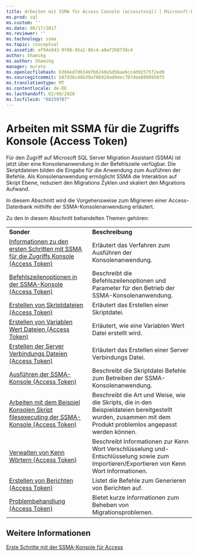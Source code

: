 ```yaml
---
title: Arbeiten mit SSMA für Access Console (accesstosql) | Microsoft-Dokumentation
ms.prod: sql
ms.custom: ''
ms.date: 08/17/2017
ms.reviewer: ''
ms.technology: ssma
ms.topic: conceptual
ms.assetid: ef94e843-9f88-45a2-86c4-a0af268738c4
author: Shamikg
ms.author: Shamikg
manager: murato
ms.openlocfilehash: 6366ed7d6346fb6240a5d56ae6cc4d91575f2ed0
ms.sourcegitcommit: b87d36c46b39af8b929ad94ec707dee8800950f5
ms.translationtype: MT
ms.contentlocale: de-DE
ms.lasthandoff: 02/08/2020
ms.locfileid: "68259787"
---
```

# <a name="working-with-ssma-for-access-console-accesstosql"></a>Arbeiten mit SSMA für die Zugriffs Konsole (Access Token)
Für den Zugriff auf Microsoft SQL Server Migration Assistant (SSMA) ist jetzt über eine Konsolenanwendung in der Befehlszeile verfügbar. Die Skriptdateien bilden die Eingabe für die Anwendung zum Ausführen der Befehle. Als Konsolenanwendung ermöglicht SSMA die Interaktion auf Skript Ebene, reduziert den Migrations Zyklen und skaliert den Migrations Aufwand.  
  
In diesem Abschnitt wird die Vorgehensweise zum Migrieren einer Access-Datenbank mithilfe der SSMA-Konsolenanwendung erläutert.  
  
Zu den in diesem Abschnitt behandelten Themen gehören:  
  
|||  
|-|-|  
|**Sonder**|**Beschreibung**|  
|[Informationen zu den ersten Schritten mit SSMA für die Zugriffs Konsole &#40;Access Token&#41;](../../ssma/access/getting-started-with-ssma-for-access-console-accesstosql.md)|Erläutert das Verfahren zum Ausführen der Konsolenanwendung.|  
|[Befehlszeilenoptionen in der SSMA-Konsole &#40;Access Token&#41;](../../ssma/access/command-line-options-in-ssma-console-accesstosql.md)|Beschreibt die Befehlszeilenoptionen und Parameter für den Betrieb der SSMA-Konsolenanwendung.|  
|[Erstellen von Skriptdateien &#40;Access Token&#41;](../../ssma/access/creating-script-files-accesstosql.md)|Erläutert das Erstellen einer Skriptdatei.|  
|[Erstellen von Variablen Wert Dateien &#40;Access Token&#41;](../../ssma/access/creating-variable-value-files-accesstosql.md)|Erläutert, wie eine Variablen Wert Datei erstellt wird.|  
|[Erstellen der Server Verbindungs Dateien &#40;Access Token&#41;](../../ssma/access/creating-the-server-connection-files-accesstosql.md)|Erläutert das Erstellen einer Server Verbindungs Datei.|  
|[Ausführen der SSMA-Konsole &#40;Access Token&#41;](../../ssma/access/executing-the-ssma-console-accesstosql.md)|Beschreibt die Skriptdatei Befehle zum Betreiben der SSMA-Konsolenanwendung.|  
|[Arbeiten mit dem Beispiel Konsolen Skript filesexecuting der SSMA-Konsole &#40;Access Token&#41;](../../ssma/access/working-sample-console-script-filesexecuting-ssma-console-accesstosql.md)|Beschreibt die Art und Weise, wie die Skripts, die in den Beispieldateien bereitgestellt wurden, zusammen mit dem Produkt problemlos angepasst werden können.|  
|[Verwalten von Kenn Wörtern &#40;Access Token&#41;](../../ssma/access/managing-passwords-accesstosql.md)|Beschreibt Informationen zur Kenn Wort Verschlüsselung und-Entschlüsselung sowie zum Importieren/Exportieren von Kenn Wort Informationen.|  
|[Erstellen von Berichten &#40;Access Token&#41;](../../ssma/access/generating-reports-accesstosql.md)|Listet die Befehle zum Generieren von Berichten auf.|  
|[Problembehandlung &#40;Access Token&#41;](../../ssma/access/troubleshooting-accesstosql.md)|Bietet kurze Informationen zum Beheben von Migrationsproblemen.|  
  
## <a name="see-also"></a>Weitere Informationen  
[Erste Schritte mit der SSMA-Konsole für Access](getting-started-with-ssma-for-access-console-accesstosql.md)  
  
